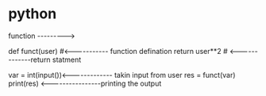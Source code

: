 # python
function --------->

def funct(user) #<----------- function defination
    return user**2 # <-------------return statment
    
    
    
    
var = int(input())<------------- takin input from user
res = funct(var)
print(res) <----------------printing the output

